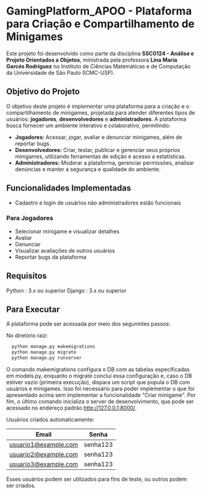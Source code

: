 # GamingPlatform_APOO - Plataforma para Criação e Compartilhamento de Minigames

Este projeto foi desenvolvido como parte da disciplina **SSC0124 - Análise e Projeto Orientados a Objetos**, ministrada pela professora **Lina María Garcés Rodríguez** no Instituto de Ciências Matemáticas e de Computação da Universidade de São Paulo (ICMC-USP).  

## Objetivo do Projeto

O objetivo deste projeto é implementar uma plataforma para a criação e o compartilhamento de minigames, projetada para atender diferentes tipos de usuários: **jogadores**, **desenvolvedores** e **administradores**. A plataforma busca fornecer um ambiente interativo e colaborativo, permitindo:  

- **Jogadores:** Acessar, jogar, avaliar e denunciar minigames, além de reportar bugs.  
- **Desenvolvedores:** Criar, testar, publicar e gerenciar seus próprios minigames, utilizando ferramentas de edição e acesso a estatísticas.  
- **Administradores:** Moderar a plataforma, gerenciar permissões, analisar denúncias e manter a segurança e qualidade do ambiente.  

## Funcionalidades Implementadas  

- Cadastro e login de usuários não administradores estão funcionais

### Para Jogadores  
- Selecionar minigame e visualizar detalhes
- Avaliar
- Denunciar
- Visualizar avaliações de outros usuários
- Reportar bugs da plataforma

## Requisitos
Python : 3.x ou superior
Django : 3.x ou superior

## Para Executar

A plataforma pode ser acessada por meio dos segunintes passos:

No diretório raiz:

```bash
  python manage.py makemigrations
  python manage.py migrate
  python manage.py runserver    
```

O comando makemigrations configura o DB com as tabelas especificadas em models.py, enquanto o migrate concluí essa configuração e, caso o DB estiver vazio (primeira execução), dispara um script que popula o DB com usuários e minigames. Isso foi necessário para poder implementar o que foi apresentado acima sem implementar a funcionalidade "Criar minigame". Por fim, o último comando inicializa o server de desenvolvimento, que pode ser acessado no endereço padrão http://127.0.0.1:8000/.

Usuários criados automaticamente:

| Email                   | Senha        |
|-------------------------|--------------|
| usuario1@example.com    | senha123     |
| usuario2@example.com    | senha123     |
| usuario3@example.com    | senha123     |

Esses usuários podem ser utilizados para fins de teste, ou outros podem ser criados.
